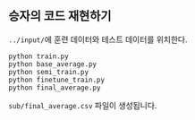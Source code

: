## 승자의 코드 재현하기

`../input/`에 훈련 데이터와 테스트 데이터를 위치한다.

```
python train.py
python base_average.py
python semi_train.py
python finetune_train.py
python final_average.py
```

`sub/final_average.csv` 파일이 생성됩니다.
